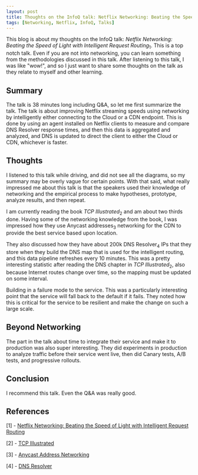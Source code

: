```yaml
---
layout: post
title: Thoughts on the InfoQ talk: Netflix Networking: Beating the Speed of Light with Intelligent Request Routing
tags: [Networking, Netflix, InfoQ, Talks]
---
```


This blog is about my thoughts on the InfoQ talk:
*Netflix Networking: Beating the Speed of Light with Intelligent Request Routing*<sub>1</sub>. This is a top notch talk. Even if you are not into networking, you can learn something from the methodologies discussed in this talk. After listening to this talk, I was like "wow!", and so I just want to share some thoughts on the talk as they relate to myself and other learning.

## Summary

The talk is 38 minutes long including Q&A, so let me first summarize the talk. The talk is about improving Netflix streaming speeds using networking by intelligently either connecting to the Cloud or a CDN endpoint. This is done by using an agent installed on Netflix clients to measure and compare DNS Resolver response times, and then this data is aggregated and analyzed, and DNS is updated to direct the client to either the Cloud or CDN, whichever is faster.

## Thoughts

I listened to this talk while driving, and did not see all the diagrams, so my summary may be overly vague for certain points. With that said, what really impressed me about this talk is that the speakers used their knowledge of networking and the empirical process to make hypotheses, prototype, analyze results, and then repeat. 

I am currently reading the book *TCP Illustrated*<sub>2</sub> and am about two thirds done. Having some of the networking knowledge from the book, I was impressed how they use Anycast addresses<sub>3</sub> networking for the CDN to provide the best service based upon location.

They also discussed how they have about 200k DNS Resolver<sub>4</sub> IPs that they store when they build the DNS map that is used for the intelligent routing, and this data pipeline refreshes every 10 minutes. This was a pretty interesting statistic after reading the DNS chapter in *TCP Illustrated*<sub>2</sub>, also because Internet routes change over time, so the mapping must be updated on some interval.

Building in a failure mode to the service. This was a particularly interesting point that the service will fall back to the default if it fails. They noted how this is critical for the service to be resilient and make the change on such a large scale.

## Beyond Networking

The part in the talk about time to integrate their service and make it to production was also super interesting. They did experiments in production to analyze traffic before their service went live, then did Canary tests, A/B tests, and progressive rollouts.

## Conclusion

I recommend this talk. Even the Q&A was really good.

## References

[1] - [Netflix Networking: Beating the Speed of Light with Intelligent Request Routing](https://youtu.be/7AO4t7G8Bmk)

[2] - [TCP Illustrated](https://en.wikipedia.org/wiki/TCP/IP_Illustrated)

[3] - [Anycast Address Networking](https://en.wikipedia.org/wiki/Anycast)

[4] - [DNS Resolver](https://en.wikipedia.org/wiki/Domain_Name_System#DNS_resolvers)

